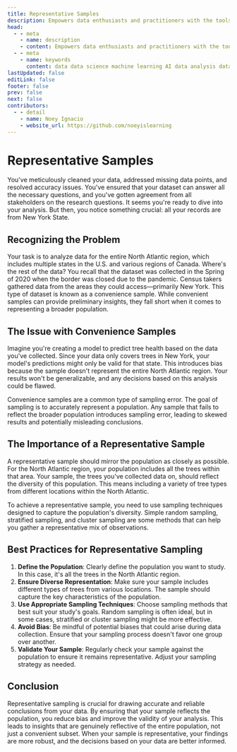 ```yaml
---
title: Representative Samples
description: Empowers data enthusiasts and practitioners with the tools and knowledge to unlock the potential of data.
head:
  - - meta
    - name: description
    - content: Empowers data enthusiasts and practitioners with the tools and knowledge to unlock the potential of data.
  - - meta
    - name: keywords
      content: data data science machine learning AI data analysis data-driven data enthusiasts data practitioners
lastUpdated: false
editLink: false
footer: false
prev: false
next: false
contributors:
  - - detail
    - name: Noey Ignacio
    - website_url: https://github.com/noeyislearning
---
```


# Representative Samples

You've meticulously cleaned your data, addressed missing data points, and resolved accuracy issues. You've ensured that your dataset can answer all the necessary questions, and you've gotten agreement from all stakeholders on the research questions. It seems you're ready to dive into your analysis. But then, you notice something crucial: all your records are from New York State.

## Recognizing the Problem

Your task is to analyze data for the entire North Atlantic region, which includes multiple states in the U.S. and various regions of Canada. Where's the rest of the data? You recall that the dataset was collected in the Spring of 2020 when the border was closed due to the pandemic. Census takers gathered data from the areas they could access—primarily New York. This type of dataset is known as a convenience sample. While convenient samples can provide preliminary insights, they fall short when it comes to representing a broader population.

## The Issue with Convenience Samples

Imagine you're creating a model to predict tree health based on the data you've collected. Since your data only covers trees in New York, your model's predictions might only be valid for that state. This introduces bias because the sample doesn't represent the entire North Atlantic region. Your results won't be generalizable, and any decisions based on this analysis could be flawed.

Convenience samples are a common type of sampling error. The goal of sampling is to accurately represent a population. Any sample that fails to reflect the broader population introduces sampling error, leading to skewed results and potentially misleading conclusions.

## The Importance of a Representative Sample

A representative sample should mirror the population as closely as possible. For the North Atlantic region, your population includes all the trees within that area. Your sample, the trees you've collected data on, should reflect the diversity of this population. This means including a variety of tree types from different locations within the North Atlantic.

To achieve a representative sample, you need to use sampling techniques designed to capture the population's diversity. Simple random sampling, stratified sampling, and cluster sampling are some methods that can help you gather a representative mix of observations.

## Best Practices for Representative Sampling

1. **Define the Population**: Clearly define the population you want to study. In this case, it's all the trees in the North Atlantic region.
2. **Ensure Diverse Representation**: Make sure your sample includes different types of trees from various locations. The sample should capture the key characteristics of the population.
3. **Use Appropriate Sampling Techniques**: Choose sampling methods that best suit your study's goals. Random sampling is often ideal, but in some cases, stratified or cluster sampling might be more effective.
4. **Avoid Bias**: Be mindful of potential biases that could arise during data collection. Ensure that your sampling process doesn't favor one group over another.
5. **Validate Your Sample**: Regularly check your sample against the population to ensure it remains representative. Adjust your sampling strategy as needed.

## Conclusion

Representative sampling is crucial for drawing accurate and reliable conclusions from your data. By ensuring that your sample reflects the population, you reduce bias and improve the validity of your analysis. This leads to insights that are genuinely reflective of the entire population, not just a convenient subset. When your sample is representative, your findings are more robust, and the decisions based on your data are better informed.
